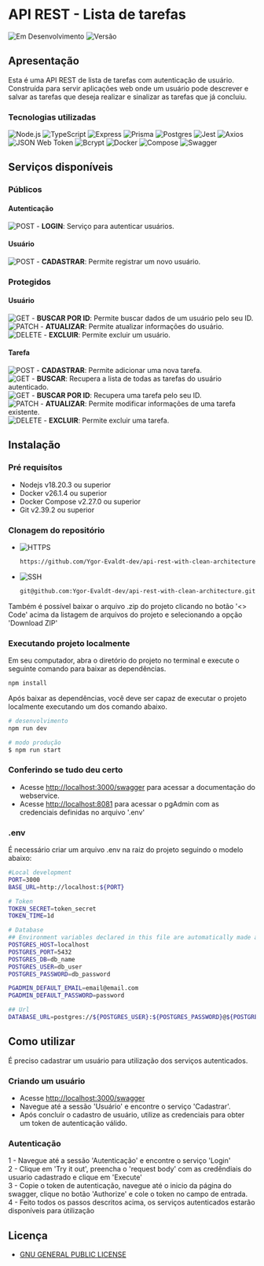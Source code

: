 # API REST - Lista de tarefas
![Em Desenvolvimento](https://img.shields.io/badge/Em_Desenvolvimento-yellow?style=flat-square)
![Versão](https://img.shields.io/badge/Versão-1.0.0-blue?style=flat-square)

## Apresentação
Esta é uma API REST de lista de tarefas com autenticação de usuário. <br>
Construída para servir aplicações web onde um usuário pode descrever e salvar as tarefas que deseja realizar e sinalizar as tarefas que já concluiu.

### Tecnologias utilizadas
![Node.js](https://img.shields.io/badge/Node.js-43853D?style=flat-square&logo=node.js&logoColor=white) ![TypeScript](https://img.shields.io/badge/TypeScript-3178C6?style=flat-square&logo=typescript&logoColor=white) ![Express](https://img.shields.io/badge/Express-000000?style=flat-square&logo=express&logoColor=white) ![Prisma](https://img.shields.io/badge/Prisma-2D3748?style=flat-square&logo=prisma&logoColor=white) ![Postgres](https://img.shields.io/badge/PostgreSQL-336791?style=flat-square&logo=postgresql&logoColor=white) ![Jest](https://img.shields.io/badge/Jest-C21325?style=flat-square&logo=jest&logoColor=white) ![Axios](https://img.shields.io/badge/Axios-1572B6?style=flat-square&logo=axios&logoColor=white) ![JSON Web Token](https://img.shields.io/badge/JSON%20Web%20Token-000000?style=flat-square&logo=json-web-tokens&logoColor=white) ![Bcrypt](https://img.shields.io/badge/Bcrypt-435363?style=flat-square&logo=npm&logoColor=white) ![Docker](https://img.shields.io/badge/Docker-2496ED?style=flat-square&logo=docker&logoColor=white) ![Compose](https://img.shields.io/badge/Compose-1A1A1A?style=flat-square&logo=docker&logoColor=white) ![Swagger](https://img.shields.io/badge/Swagger-85EA2D?style=flat-square&logo=swagger&logoColor=black)

## Serviços disponíveis

### Públicos

#### Autenticação
![POST](https://img.shields.io/badge/POST-blue) - **LOGIN**: Serviço para autenticar usuários.<br/>

#### Usuário
![POST](https://img.shields.io/badge/POST-blue) - **CADASTRAR**: Permite registrar um novo usuário.<br/>

### Protegidos

#### Usuário
![GET](https://img.shields.io/badge/GET-brightgreen) - **BUSCAR POR ID**: Permite buscar dados de um usuário pelo seu ID.<br/>
![PATCH](https://img.shields.io/badge/PATCH-yellow) - **ATUALIZAR**: Permite atualizar informações do usuário.<br/>
![DELETE](https://img.shields.io/badge/DELETE-red) - **EXCLUIR**: Permite excluir um usuário.<br/>

#### Tarefa
![POST](https://img.shields.io/badge/POST-blue) - **CADASTRAR**: Permite adicionar uma nova tarefa.<br/>
![GET](https://img.shields.io/badge/GET-brightgreen) - **BUSCAR**: Recupera a lista de todas as tarefas do usuário autenticado.<br/>
![GET](https://img.shields.io/badge/GET-brightgreen) - **BUSCAR POR ID**: Recupera uma tarefa pelo seu ID.<br/>
![PATCH](https://img.shields.io/badge/PATCH-yellow) - **ATUALIZAR**: Permite modificar informações de uma tarefa existente.<br/>
![DELETE](https://img.shields.io/badge/DELETE-red) - **EXCLUIR**: Permite excluir uma tarefa.<br/>

## Instalação

### Pré requisítos
- Nodejs v18.20.3 ou superior
- Docker v26.1.4 ou superior
- Docker Compose v2.27.0 ou superior
- Git v2.39.2 ou superior

### Clonagem do repositório
- ![HTTPS](https://img.shields.io/badge/HTTPS-green?style=flat-square)
    ```bash
    https://github.com/Ygor-Evaldt-dev/api-rest-with-clean-architecture.git
    ```
- ![SSH](https://img.shields.io/badge/SSH-green?style=flat-square)
    ```bash
    git@github.com:Ygor-Evaldt-dev/api-rest-with-clean-architecture.git
    ```
Também é possível baixar o arquivo .zip do projeto clicando no botão '<> Code' acima da listagem de arquivos do projeto e selecionando a opção 'Download ZIP'

### Executando projeto localmente
Em seu computador, abra o diretório do projeto no terminal e execute o seguinte comando para baixar as dependências.
```bash
npm install
```

Após baixar as dependências, você deve ser capaz de executar o projeto localmente executando um dos comando abaixo.
```bash
# desenvolvimento
npm run dev

# modo produção
$ npm run start
```

### Conferindo se tudo deu certo
- Acesse [http://localhost:3000/swagger](http://localhost:3000/swagger) para acessar a documentação do webservice.
- Acesse [http://localhost:8081](http://localhost:8081) para acessar o pgAdmin com as credenciais definidas no arquivo '.env'

### .env
É necessário criar um arquivo .env na raiz do projeto seguindo o modelo abaixo:
```bash
#Local development
PORT=3000
BASE_URL=http://localhost:${PORT}

# Token
TOKEN_SECRET=token_secret
TOKEN_TIME=1d

# Database
## Environment variables declared in this file are automatically made available to Prisma.
POSTGRES_HOST=localhost
POSTGRES_PORT=5432
POSTGRES_DB=db_name
POSTGRES_USER=db_user
POSTGRES_PASSWORD=db_password

PGADMIN_DEFAULT_EMAIL=email@email.com
PGADMIN_DEFAULT_PASSWORD=password

## Url
DATABASE_URL=postgres://${POSTGRES_USER}:${POSTGRES_PASSWORD}@${POSTGRES_HOST}:${POSTGRES_PORT}/${POSTGRES_DB}
```

## Como utilizar
É preciso cadastrar um usuário para utilização dos serviços autenticados.

### Criando um usuário
- Acesse [http://localhost:3000/swagger](http://localhost:3000/swagger)
- Navegue até a sessão 'Usuário' e encontre o serviço 'Cadastrar'.
- Após concluír o cadastro de usuário, utilize as credenciais para obter um token de autenticação válido.

### Autenticação
1 - Navegue até a sessão 'Autenticação' e encontre o serviço 'Login'<br/>
2 - Clique em 'Try it out', preencha o 'request body' com as credêndiais do usuario cadastrado e clique em 'Execute'<br/>
3 - Copie o token de autenticação, navegue até o inicio da página do swagger, clique no botão 'Authorize' e cole o token no campo de entrada.<br/>
4 - Feito todos os passos descritos acima, os serviços autenticados estarão disponíveis para útilização<br/>


## Licença

- [GNU GENERAL PUBLIC LICENSE](https://github.com/Ygor-Evaldt-dev/api-com-express/tree/master?tab=GPL-3.0-1-ov-file)
